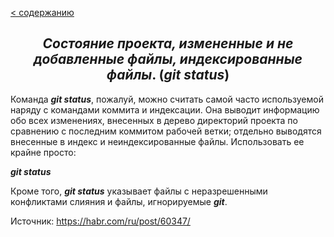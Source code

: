 [< содержанию](./readme.md)

## <center> *Cостояние проекта, измененные и не добавленные файлы, индексированные файлы*. (***git status***) </center>

Команда ___git status___, пожалуй, можно считать самой часто используемой наряду с
командами коммита и индексации. Она выводит информацию обо всех изменениях,
внесенных в дерево директорий проекта по сравнению с последним коммитом рабочей
ветки; отдельно выводятся внесенные в индекс и неиндексированные
файлы. Использовать ее крайне просто:

***git status***

Кроме того, ***git status*** указывает файлы с неразрешенными конфликтами слияния и
файлы, игнорируемые ***git***.

Источник: https://habr.com/ru/post/60347/